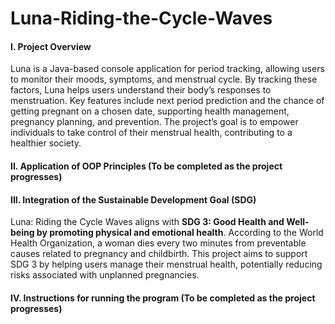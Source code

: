 # Luna-Riding-the-Cycle-Waves

#### I. Project Overview
Luna is a Java-based console application for period tracking, allowing users to monitor their moods, symptoms, and menstrual cycle. By tracking these factors, Luna helps users understand their body’s responses to menstruation. Key features include next period prediction and the chance of getting pregnant on a chosen date, supporting health management, pregnancy planning, and prevention. The project’s goal is to empower individuals to take control of their menstrual health, contributing to a healthier society.

#### II. Application of OOP Principles (To be completed as the project progresses)

#### III. Integration of  the Sustainable Development Goal (SDG)
Luna: Riding the Cycle Waves aligns with **SDG 3: Good Health and Well-being by promoting physical and emotional health**. According to the World Health Organization, a woman dies every two minutes from preventable causes related to pregnancy and childbirth. This project aims to support SDG 3 by helping users manage their menstrual health, potentially reducing risks associated with unplanned pregnancies.

#### IV. Instructions for running the program (To be completed as the project progresses)

